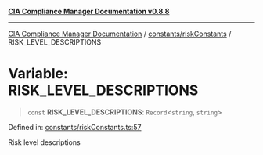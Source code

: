 [**CIA Compliance Manager Documentation v0.8.8**](../../../README.md)

***

[CIA Compliance Manager Documentation](../../../modules.md) / [constants/riskConstants](../README.md) / RISK\_LEVEL\_DESCRIPTIONS

# Variable: RISK\_LEVEL\_DESCRIPTIONS

> `const` **RISK\_LEVEL\_DESCRIPTIONS**: `Record`\<`string`, `string`\>

Defined in: [constants/riskConstants.ts:57](https://github.com/Hack23/cia-compliance-manager/blob/283c1f3ddf6c7084b20c21176cda3bc5166ffcb9/src/constants/riskConstants.ts#L57)

Risk level descriptions
